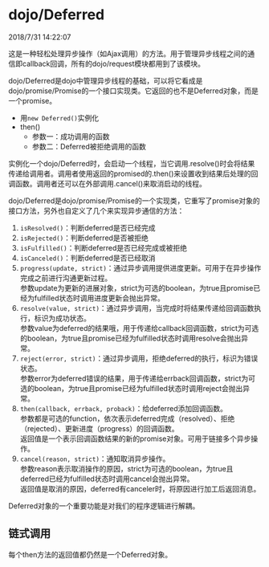 # dojo/Deferred #
2018/7/31 14:22:07 

这是一种轻松处理异步操作（如Ajax调用）的方法。用于管理异步线程之间的通信即callback回调，所有的dojo/request模块都用到了该模块。

dojo/Deferred是dojo中管理异步线程的基础，可以将它看成是dojo/promise/Promise的一个接口实现类。它返回的也不是Deferred对象，而是一个promise。

- 用`new Deferred()`实例化
- then()
	- 参数一：成功调用的函数
	- 参数二：Deferred被拒绝调用的函数

实例化一个dojo/Deferred时，会启动一个线程，当它调用.resolve()时会将结果传递给调用者。调用者使用返回的promised的.then()来设置收到结果后处理的回调函数。调用者还可以在外部调用.cancel()来取消启动的线程。

dojo/Deferred是dojo/promise/Promise的一个实现类，它重写了promise对象的接口方法，另外也自定义了几个来实现异步通信的方法：

1. `isResolved()`：判断deferred是否已经完成
2. `isRejected()`：判断deferred是否被拒绝
3. `isFulfilled()`：判断deferred是否已经完成或被拒绝
4. `isCanceled()`：判断deferred是否已经取消
5. `progress(update, strict)`：通过异步调用提供进度更新。可用于在异步操作完成之前进行沟通更新过程。  
	参数update为更新的进展对象，strict为可选的boolean，为true且promise已经为fulfilled状态时调用进度更新会抛出异常。
6. `resolve(value, strict)`：通过异步调用，当完成时将结果传递给回调函数执行，标识为成功状态。  
	参数value为deferred的结果哦，用于传递给callback回调函数，strict为可选的boolean，为true且promise已经为fulfilled状态时调用resolve会抛出异常。
7. `reject(error, strict)`：通过异步调用，拒绝deferred的执行，标识为错误状态。  
	参数error为deferred错误的结果，用于传递给errback回调函数，strict为可选的boolean，为true且promise已经为fulfilled状态时调用reject会抛出异常。
8. `then(callback, errback, proback)`：给deferred添加回调函数。  
	参数都是可选的function，依次表示deferred完成（resolved）、拒绝（rejected）、更新进度（progress）的回调函数。  
	返回值是一个表示回调函数结果的新的promise对象。可用于链接多个异步操作。
9. `cancel(reason, strict)`：通知取消异步操作。  
	参数reason表示取消操作的原因，strict为可选的boolean，为true且deferred已经为fulfilled状态时调用cancel会抛出异常。  
	返回值是取消的原因，deferred有canceler时，将原因进行加工后返回消息。

Deferred对象的一个重要功能是对我们的程序逻辑进行解耦。

## 链式调用 ##
每个then方法的返回值都仍然是一个Deferred对象。